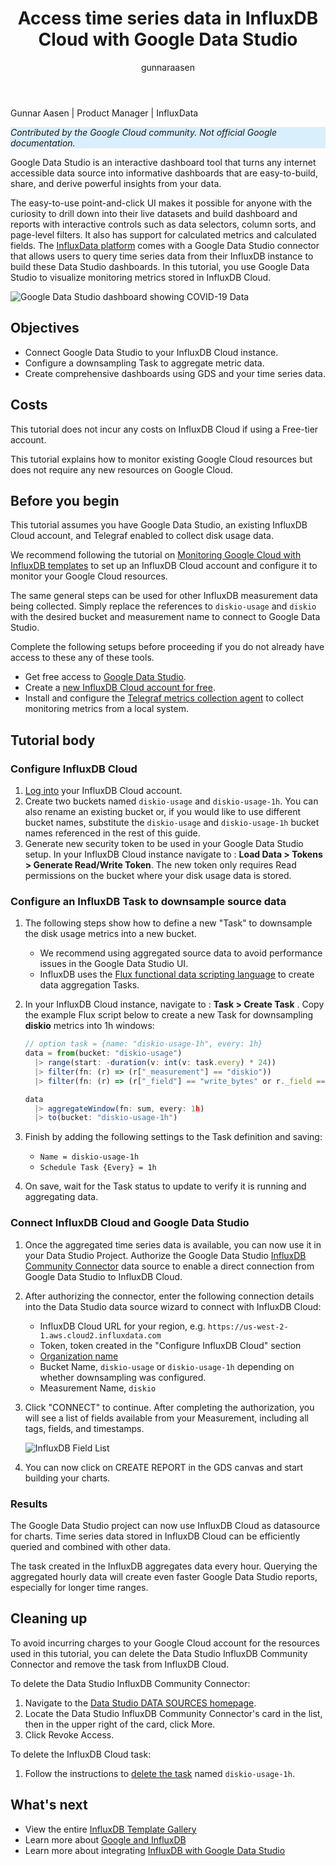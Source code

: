 ﻿---
title: Access time series data in InfluxDB Cloud with Google Data Studio
description: Quickly deploy a comprehensive dashboard using Google Data Studio and your time series data.
author: gunnaraasen 
tags: time series, data, visualization, monitoring, Google Cloud
date_published: 2020-10-20
---

Gunnar Aasen | Product Manager | InfluxData

<p style="background-color:#D9EFFC;"><i>Contributed by the Google Cloud community. Not official Google documentation.</i></p>

Google Data Studio is an interactive dashboard tool that turns any internet accessible data source into informative dashboards that are easy-to-build, share, and derive powerful insights from your data.

The easy-to-use point-and-click UI makes it possible for anyone with the curiosity to drill down into their live datasets and build dashboard and reports with interactive controls such as data selectors, column sorts, and page-level filters. It also has support for calculated metrics and calculated fields. The [InfluxData platform](https://docs.influxdata.com/influxdb/v2.0/) comes with a Google Data Studio connector that allows users to query time series data from their InfluxDB instance to build these Data Studio dashboards. In this tutorial, you use Google Data Studio to visualize monitoring metrics stored in InfluxDB Cloud.

![Google Data Studio dashboard showing COVID-19 Data](https://storage.googleapis.com/gcp-community/tutorials/COVID-19-Data-Studio-Dashboard-powered-by-InfluxDB.png)

## Objectives

* Connect Google Data Studio to your InfluxDB Cloud instance.
* Configure a downsampling Task to aggregate metric data.
* Create comprehensive dashboards using GDS and your time series data.

## Costs

This tutorial does not incur any costs on InfluxDB Cloud if using a Free-tier account.

This tutorial explains how to monitor existing Google Cloud resources but does not require any new resources on Google Cloud.

## Before you begin

This tutorial assumes you have Google Data Studio, an existing InfluxDB Cloud account, and Telegraf enabled to collect disk usage data.

We recommend following the tutorial on [Monitoring Google Cloud with InfluxDB templates](https://cloud.google.com/community/tutorials/influxdb-google-cloud-monitoring-templates) to set up an InfluxDB Cloud account and configure it to monitor your Google Cloud resources.

The same general steps can be used for other InfluxDB measurement data being collected. Simply replace the references to `diskio-usage` and `diskio` with the desired bucket and measurement name to connect to Google Data Studio.

Complete the following setups before proceeding if you do not already have access to these any of these tools.

* Get free access to [Google Data Studio](https://datastudio.google.com/overview).
* Create a [new InfluxDB Cloud account for free](https://cloud2.influxdata.com/signup).
* Install and configure the [Telegraf metrics collection agent](https://docs.influxdata.com/influxdb/v2.0/write-data/no-code/use-telegraf/) to collect monitoring metrics from a local system.

## Tutorial body

### Configure InfluxDB Cloud

1. [Log into](https://cloud2.influxdata.com/signup) your InfluxDB Cloud account.
2. Create two buckets named `diskio-usage` and `diskio-usage-1h`. You can also rename an existing bucket or, if you would like to use different bucket names, substitute the `diskio-usage` and `diskio-usage-1h` bucket names referenced in the rest of this guide.
3. Generate new security token to be used in your Google Data Studio setup. In your InfluxDB Cloud instance navigate to : **Load Data > Tokens > Generate Read/Write Token**. The new token only requires Read permissions on the bucket where your disk usage data is stored.

### Configure an InfluxDB Task to downsample source data

1. The following steps show how to define a new "Task" to downsample the disk usage metrics into a new bucket.
    * We recommend using aggregated source data to avoid performance issues in the Google Data Studio UI.
    * InfluxDB uses the [Flux functional data scripting language](https://docs.influxdata.com/influxdb/v2.0/process-data/common-tasks/downsample-data/) to create data aggregation Tasks.
2. In your InfluxDB Cloud instance, navigate to : **Task > Create Task** . Copy the example Flux script below to create a new Task for downsampling **diskio** metrics into 1h windows:

    ```javascript
    // option task = {name: "diskio-usage-1h", every: 1h}
    data = from(bucket: "diskio-usage")
      |> range(start: -duration(v: int(v: task.every) * 24))
      |> filter(fn: (r) => (r["_measurement"] == "diskio"))
      |> filter(fn: (r) => (r["_field"] == "write_bytes" or r._field == "read_bytes" or r._field == "io_time" or r._field == "iops_in_progress"))

    data
      |> aggregateWindow(fn: sum, every: 1h)
      |> to(bucket: "diskio-usage-1h")
    ```

3. Finish by adding the following settings to the Task definition and saving:
    * `Name = diskio-usage-1h`
    * `Schedule Task {Every} = 1h`
4. On save, wait for the Task status to update to verify it is running and aggregating data.

### Connect InfluxDB Cloud and Google Data Studio

1. Once the aggregated time series data is available, you can now use it in your Data Studio Project. Authorize the Google Data Studio [InfluxDB Community Connector](https://datastudio.google.com/u/0/datasources/create?connectorId=AKfycbwhJChhmMypQvNlihgRJMAhCb8gaM3ii9oUNWlW_Cp2PbJSfqeHfPyjNVp15iy9ltCs) data source to enable a direct connection from Google Data Studio to InfluxDB Cloud.

2. After authorizing the connector, enter the following connection details into the Data Studio data source wizard to connect with InfluxDB Cloud:
    * InfluxDB Cloud URL for your region, e.g. `https://us-west-2-1.aws.cloud2.influxdata.com`
    * Token, token created in the "Configure InfluxDB Cloud" section
    * [Organization name](https://docs.influxdata.com/influxdb/v2.0/organizations/view-orgs/)
    * Bucket Name, `diskio-usage` or `diskio-usage-1h` depending on whether downsampling was configured.
    * Measurement Name, `diskio`

3. Click "CONNECT" to continue. After completing the authorization, you will see a list of fields available from your Measurement, including all tags, fields, and timestamps.

    ![InfluxDB Field List](https://storage.googleapis.com/gcp-community/tutorials/Google-Data-Studio_InfluxDB-Field-List.png)

4. You can now click on CREATE REPORT in the GDS canvas and start building your charts.

### Results

The Google Data Studio project can now use InfluxDB Cloud as datasource for charts. Time series data stored in InfluxDB Cloud can be efficiently queried and combined with other data.

The task created in the InfluxDB aggregates data every hour. Querying the aggregated hourly data will create even faster Google Data Studio reports, especially for longer time ranges.

## Cleaning up

To avoid incurring charges to your Google Cloud account for the resources used in this tutorial, you can delete the Data Studio InfluxDB Community Connector and remove the task from InfluxDB Cloud.

To delete the Data Studio InfluxDB Community Connector:

1. Navigate to the [Data Studio DATA SOURCES homepage](https://datastudio.google.com/#/navigation/datasources).
2. Locate the Data Studio InfluxDB Community Connector's card in the list, then in the upper right of the card, click More.
3. Click Revoke Access.

To delete the InfluxDB Cloud task:

1. Follow the instructions to [delete the task](https://docs.influxdata.com/influxdb/cloud/process-data/manage-tasks/delete-task/) named `diskio-usage-1h`.

## What's next  

* View the entire [InfluxDB Template Gallery](https://www.influxdata.com/products/influxdb-templates/?utm_source=partner&utm_medium=referral&utm_campaign=2020-10-20_tutorial_influxdb-templates_google&utm_content=google)  
* Learn more about [Google and InfluxDB](https://www.influxdata.com/partners/google/?utm_source=partner&utm_medium=referral&utm_campaign=2020-10-20_tutorial_influxdb-templates_google&utm_content=google)
* Learn more about integrating [InfluxDB with Google Data Studio](https://www.influxdata.com/integration/data-studio/?utm_source=partner&utm_medium=referral&utm_campaign=2020-10-20_tutorial_influxdb-templates_google&utm_content=google)
